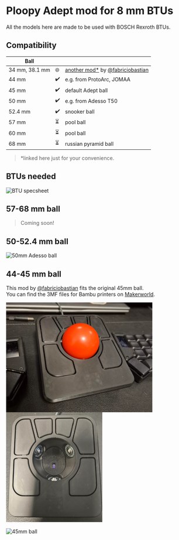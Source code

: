 # Ploopy Adept mod for 8 mm BTUs

All the models here are made to be used with BOSCH Rexroth BTUs.

## Compatibility

| Ball |  |  |
|-----------|----------|--|
| 34 mm, 38.1 mm | 🌐 | [another mod*](https://github.com/fabriciobastian/ploopy-adept-small-btu) by [@fabriciobastian](https://github.com/fabriciobastian)
| 44 mm     | ✔️       | e.g. from ProtoArc, JOMAA |
| 45 mm     | ✔️       | default Adept ball |
| 50 mm     | ✔️       | e.g. from Adesso T50 |
| 52.4 mm   | ✔️       | snooker ball  |
| 57 mm     | ⏳️       | pool ball |
| 60 mm     | ⏳️       | pool ball |
| 68 mm     | ⏳️       | russian pyramid ball |

>*linked here just for your convenience. 

## BTUs needed

<p>
  <img alt='BTU specsheet' src='https://github.com/user-attachments/assets/a1a8a0e0-8605-44d5-94d4-03515e37f13b' height="250px" />
</p>

## 57-68 mm ball

>Coming soon!

## 50-52.4 mm ball

![50mm Adesso ball](https://github.com/user-attachments/assets/4c48117c-0091-4ceb-b4cd-1b48f9380d78)

## 44-45 mm ball

This mod by [@fabriciobastian](https://github.com/fabriciobastian) fits the original 45mm ball. \
You can find the 3MF files for Bambu printers on [Makerworld](https://makerworld.com/en/models/1087275#profileId-1080219).

<p>
  <img alt='45mm top' src='./44-45mm ball/images/45mm-top.png' height="300px" align="left"/>
  <img alt='45mm top without ball'  src='./44-45mm ball/images/45mm-top-no-ball.png' height="300px" />
</p>

![45mm ball](https://github.com/user-attachments/assets/97e48cd0-2c5a-4081-82a7-5ecc3e960016)
